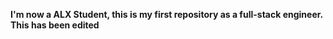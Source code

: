 **I'm now a ALX Student, this is my first repository as a full-stack engineer. This has been edited**
